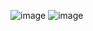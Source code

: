 ![image](https://user-images.githubusercontent.com/113437980/198036556-c8277662-7bb6-4d04-bf28-f45b00e63bb1.png)
![image](https://user-images.githubusercontent.com/113437980/198036613-463c986f-126b-404c-95ff-f851d2923a7d.png)
